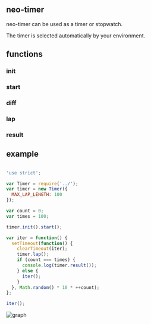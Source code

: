 neo-timer
--

neo-timer can be used as a timer or stopwatch.

The timer is selected automatically by your environment.

## functions

### init

### start

### diff

### lap

### result


## example

```js

'use strict';

var Timer = require('../');
var timer = new Timer({
  MAX_LAP_LENGTH: 100
});

var count = 0;
var times = 100;

timer.init().start();

var iter = function() {
  setTimeout(function() {
    clearTimeout(iter);
    timer.lap();
    if (count === times) {
      console.log(timer.result());
    } else {
      iter();
    }
  }, Math.random() * 10 * ++count);
};

iter();

```

![graph](https://cloud.githubusercontent.com/assets/8013633/9806130/b987462c-587b-11e5-8d7e-c5ed9a9a564a.png)
